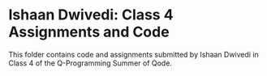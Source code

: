 # Ishaan Dwivedi: Class 4 Assignments and Code
This folder contains code and assignments submitted by Ishaan Dwivedi in Class 4 of the Q-Programming Summer of Qode.